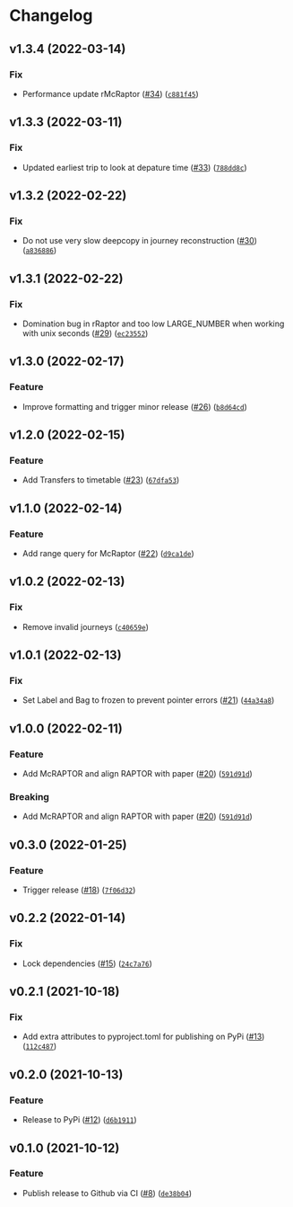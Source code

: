 # Changelog

<!--next-version-placeholder-->

## v1.3.4 (2022-03-14)
### Fix
* Performance update rMcRaptor ([#34](https://github.com/lmeulen/pyraptor/issues/34)) ([`c881f45`](https://github.com/lmeulen/pyraptor/commit/c881f4586d6c782ad803f8a93590f788001809c9))

## v1.3.3 (2022-03-11)
### Fix
* Updated earliest trip to look at depature time ([#33](https://github.com/lmeulen/pyraptor/issues/33)) ([`788dd8c`](https://github.com/lmeulen/pyraptor/commit/788dd8c04e73046519728ddee0d6cf31c38048c8))

## v1.3.2 (2022-02-22)
### Fix
* Do not use very slow deepcopy in journey reconstruction ([#30](https://github.com/lmeulen/pyraptor/issues/30)) ([`a836886`](https://github.com/lmeulen/pyraptor/commit/a8368864a8022adcaae56d627cb68f0973a44608))

## v1.3.1 (2022-02-22)
### Fix
* Domination bug in rRaptor and too low LARGE_NUMBER when working with unix seconds ([#29](https://github.com/lmeulen/pyraptor/issues/29)) ([`ec23552`](https://github.com/lmeulen/pyraptor/commit/ec23552653eb7faa5d5e7f986068f72489c8afe4))

## v1.3.0 (2022-02-17)
### Feature
* Improve formatting and trigger minor release ([#26](https://github.com/lmeulen/pyraptor/issues/26)) ([`b8d64cd`](https://github.com/lmeulen/pyraptor/commit/b8d64cdd8d9f0c6b0bd2b141dc4f2e2ce2e7d8cd))

## v1.2.0 (2022-02-15)
### Feature
* Add Transfers to timetable ([#23](https://github.com/lmeulen/pyraptor/issues/23)) ([`67dfa53`](https://github.com/lmeulen/pyraptor/commit/67dfa5373ccb2801fe22ba0429d1557f71b10d8d))

## v1.1.0 (2022-02-14)
### Feature
* Add range query for McRaptor ([#22](https://github.com/lmeulen/pyraptor/issues/22)) ([`d9ca1de`](https://github.com/lmeulen/pyraptor/commit/d9ca1de8533780abeaede2c300031284626d1084))

## v1.0.2 (2022-02-13)
### Fix
* Remove invalid journeys ([`c40659e`](https://github.com/lmeulen/pyraptor/commit/c40659e932edd901ae9a9684012578d1d6052de3))

## v1.0.1 (2022-02-13)
### Fix
* Set Label and Bag to frozen to prevent pointer errors ([#21](https://github.com/lmeulen/pyraptor/issues/21)) ([`44a34a8`](https://github.com/lmeulen/pyraptor/commit/44a34a886cefc0b00fa6cf9168ee89ae3ae68589))

## v1.0.0 (2022-02-11)
### Feature
* Add McRAPTOR and align RAPTOR with paper ([#20](https://github.com/lmeulen/pyraptor/issues/20)) ([`591d91d`](https://github.com/lmeulen/pyraptor/commit/591d91d778574ee155dda8945a8473e69a1ffe77))

### Breaking
* Add McRAPTOR and align RAPTOR with paper ([#20](https://github.com/lmeulen/pyraptor/issues/20)) ([`591d91d`](https://github.com/lmeulen/pyraptor/commit/591d91d778574ee155dda8945a8473e69a1ffe77))

## v0.3.0 (2022-01-25)
### Feature
* Trigger release ([#18](https://github.com/lmeulen/pyraptor/issues/18)) ([`7f06d32`](https://github.com/lmeulen/pyraptor/commit/7f06d326b6a1903792742356a52bed9150a14ba5))

## v0.2.2 (2022-01-14)
### Fix
* Lock dependencies ([#15](https://github.com/lmeulen/pyraptor/issues/15)) ([`24c7a76`](https://github.com/lmeulen/pyraptor/commit/24c7a760cfef381234273619305992287f6bba29))

## v0.2.1 (2021-10-18)
### Fix
* Add extra attributes to pyproject.toml for publishing on PyPi ([#13](https://github.com/lmeulen/pyraptor/issues/13)) ([`112c487`](https://github.com/lmeulen/pyraptor/commit/112c487da984f5eff57dacb0231a6eb654989da3))

## v0.2.0 (2021-10-13)
### Feature
* Release to PyPi ([#12](https://github.com/lmeulen/pyraptor/issues/12)) ([`d6b1911`](https://github.com/lmeulen/pyraptor/commit/d6b1911f39d32386dfdf3ef471ec888ef7f1b512))

## v0.1.0 (2021-10-12)
### Feature
* Publish release to Github via CI ([#8](https://github.com/lmeulen/pyraptor/issues/8)) ([`de38b04`](https://github.com/lmeulen/pyraptor/commit/de38b04614e8836088400da7005a23ed41b90cd5))
